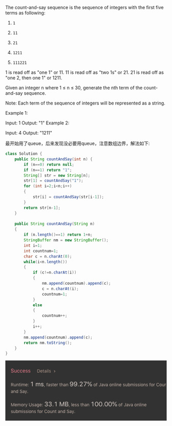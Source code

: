 The count-and-say sequence is the sequence of integers with the first five terms as following:

1.     1
2.     11
3.     21
4.     1211
5.     111221

1 is read off as "one 1" or 11.
11 is read off as "two 1s" or 21.
21 is read off as "one 2, then one 1" or 1211.

Given an integer n where 1 ≤ n ≤ 30, generate the nth term of the count-and-say sequence.

Note: Each term of the sequence of integers will be represented as a string.

Example 1:

Input: 1
Output: "1"
Example 2:

Input: 4
Output: "1211"

最开始用了queue，后来发现没必要用queue，注意数组边界，解法如下:

```java
class Solution {
    public String countAndSay(int n) {
        if (n==0) return null;
        if (n==1) return "1";
        String[] str = new String[n];
        str[1] = countAndSay("1");
        for (int i=2;i<n;i++)
        {
            str[i] = countAndSay(str[i-1]);
        }
        return str[n-1];
    }
    
    public String countAndSay(String n)
    {        
        if (n.length()==1) return 1+n;
        StringBuffer nm = new StringBuffer();
        int i=1;
        int countnum=1;        
        char c = n.charAt(0);                
        while(i<n.length())
        {            
            if (c!=n.charAt(i))
            {                
                nm.append(countnum).append(c);
                c = n.charAt(i);                
                countnum=1;
            }
            else
            {
                countnum++;
            }
            i++;
        }        
        nm.append(countnum).append(c);        
        return nm.toString();
    }
}
```

![GitHub Logo](/image/38.png)